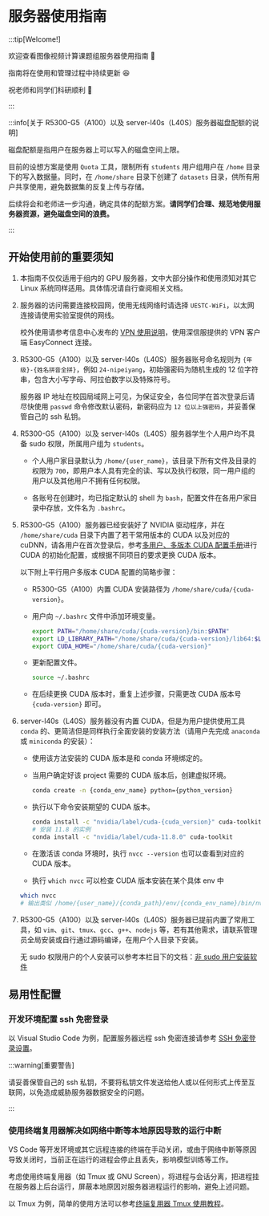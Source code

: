 # 服务器使用指南

:::tip[Welcome!]

欢迎查看图像视频计算课题组服务器使用指南 🤗

指南将在使用和管理过程中持续更新 😆

祝老师和同学们科研顺利 🎉

:::

:::info[关于 R5300-G5（A100）以及 server-l40s（L40S）服务器磁盘配额的说明]

磁盘配额是指用户在服务器上可以写入的磁盘空间上限。

目前的设想方案是使用 `Quota` 工具，限制所有 `students` 用户组用户在 `/home` 目录下的写入数据量。同时，在 `/home/share` 目录下创建了 `datasets` 目录，供所有用户共享使用，避免数据集的反复上传与存储。

后续将会和老师进一步沟通，确定具体的配额方案。**请同学们合理、规范地使用服务器资源，避免磁盘空间的浪费。**

:::

## 开始使用前的重要须知

1. 本指南不仅仅适用于组内的 GPU 服务器，文中大部分操作和使用须知对其它 Linux 系统同样适用。具体情况请自行查阅相关文档。
   
2. 服务器的访问需要连接校园网，使用无线网络时请选择 `UESTC-WiFi`，以太网连接请使用实验室提供的网线。
   
   校外使用请参考信息中心发布的 [VPN 使用说明](https://info.uestc.edu.cn/info/1031/3874.htm)，使用深信服提供的 VPN 客户端 EasyConnect 连接。
   
3. R5300-G5（A100）以及 server-l40s（L40S）服务器账号命名规则为 `{年级}-{姓名拼音全拼}`，例如 `24-nipeiyang`，初始强密码为随机生成的 12 位字符串，包含大小写字母、阿拉伯数字以及特殊符号。
   
   服务器 IP 地址在校园局域网上可见，为保证安全，各位同学在首次登录后请尽快使用 `passwd` 命令修改默认密码，新密码应为 `12 位以上强密码`，并妥善保管自己的 ssh 私钥。

4. R5300-G5（A100）以及 server-l40s（L40S）服务器学生个人用户均不具备 sudo 权限，所属用户组为 `students`。
   
   - 个人用户家目录默认为 `/home/{user_name}`，该目录下所有文件及目录的权限为 `700`，即用户本人具有完全的读、写以及执行权限，同一用户组的用户以及其他用户不拥有任何权限。
 
   - 各账号在创建时，均已指定默认的 shell 为 `bash`，配置文件在各用户家目录中存放，文件名为 `.bashrc`。
   
5. R5300-G5（A100）服务器已经安装好了 NVIDIA 驱动程序，并在 `/home/share/cuda` 目录下内置了若干常用版本的 CUDA 以及对应的 cuDNN，请各用户在首次登录后，参考[多用户、多版本 CUDA 配置手册](./2-multi-version-cuda.md)进行 CUDA 的初始化配置，或根据不同项目的要求更换 CUDA 版本。
   
   以下附上平行用户多版本 CUDA 配置的简略步骤：
   
   - R5300-G5（A100）内置 CUDA 安装路径为 `/home/share/cuda/{cuda-version}`。

   - 用户向 `~/.bashrc` 文件中添加环境变量。

      ```sh
      export PATH="/home/share/cuda/{cuda-version}/bin:$PATH"
      export LD_LIBRARY_PATH="/home/share/cuda/{cuda-version}/lib64:$LD_LIBRARY_PATH"
      export CUDA_HOME="/home/share/cuda/{cuda-version}"
      ```

   - 更新配置文件。

      ```sh
      source ~/.bashrc
      ```

   - 在后续更换 CUDA 版本时，重复上述步骤，只需更改 CUDA 版本号 `{cuda-version}` 即可。

6. server-l40s（L40S）服务器没有内置 CUDA，但是为用户提供使用工具 `conda` 的、更简洁但是同样执行全面安装的安装方法（请用户先完成 `anaconda` 或 `miniconda` 的安装）：
   
   - 使用该方法安装的 CUDA 版本是和 conda 环境绑定的。
  
   - 当用户确定好该 project 需要的 CUDA 版本后，创建虚拟环境。

      ```bash
      conda create -n {conda_env_name} python={python_version}
      ```

   - 执行以下命令安装期望的 CUDA 版本。

      ```bash
      conda install -c "nvidia/label/cuda-{cuda_version}" cuda-toolkit
      # 安装 11.8 的实例
      conda install -c "nvidia/label/cuda-11.8.0" cuda-toolkit
      ``` 

   - 在激活该 conda 环境时，执行 `nvcc --version` 也可以查看到对应的 CUDA 版本。

   - 执行 `which nvcc` 可以检查 CUDA 版本安装在某个具体 env 中
   
   ```bash
   which nvcc
   # 输出类似 /home/{user_name}/{conda_path}/env/{conda_env_name}/bin/nvcc
   ```

7. R5300-G5（A100）以及 server-l40s（L40S）服务器已提前内置了常用工具，如 `vim`、`git`、`tmux`、`gcc`、`g++`、`nodejs` 等，若有其他需求，请联系管理员全局安装或自行通过源码编译，在用户个人目录下安装。

   无 sudo 权限用户的个人安装可以参考本栏目下的文档：[非 sudo 用户安装软件](https://bonjour-npy.github.io/docs/GPU-Server/package-install-without-sudo)

## 易用性配置

### 开发环境配置 ssh 免密登录

以 Visual Studio Code 为例，配置服务器远程 ssh 免密连接请参考 [SSH 免密登录设置](./3-ssh-login.md)。

:::warning[重要警告]

请妥善保管自己的 ssh 私钥，不要将私钥文件发送给他人或以任何形式上传至互联网，以免造成威胁服务器数据安全的问题。

:::

### 使用终端复用器解决如网络中断等本地原因导致的运行中断

VS Code 等开发环境或其它远程连接的终端在手动关闭，或由于网络中断等原因导致关闭时，当前正在运行的进程会停止且丢失，影响模型训练等工作。

考虑使用终端复用器（如 Tmux 或 GNU Screen），将进程与会话分离，把进程挂在服务器上后台运行，屏蔽本地原因对服务器进程运行的影响，避免上述问题。

以 Tmux 为例，简单的使用方法可以参考[终端复用器 Tmux 使用教程](./4-tmux.md)。

